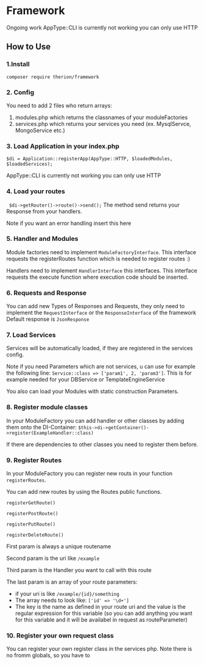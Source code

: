 # Framework

Ongoing work
AppType::CLI is currently not working you can only use HTTP

## How to Use

### 1.Install
``composer require therion/framework``
### 2. Config
You need to add 2 files who return arrays:
1. modules.php which returns the classnames of your moduleFactories
2. services.php which returns your services you need (ex. MysqlServce, MongoService etc.)

### 3. Load Application in your index.php
``$di = Application::registerApp(AppType::HTTP, $loadedModules, $loadedServices);``

AppType::CLI is currently not working you can only use HTTP

### 4. Load your routes
`` 
    $di->getRouter()->route()->send();
``
The method send returns your Response from your handlers. 

Note if you want an error handling insert this here

### 5. Handler and Modules
Module factories need to implement ``ModuleFactoryInterface``. This interface requests the registerRoutes function which is needed to register routes :)

Handlers need to implement ``HandlerInterface`` this interfaces. This interface requests the execute function where execution code should be inserted.

### 6. Requests and Response
You can add new Types of Responses and Requests, they only need to implement the ``RequestInterface`` or the ``ResponseInterface`` of the framework
Default response is ``JsonResponse``

### 7. Load Services
Services will be automatically loaded, if they are registered in the services config.

Note if you need Parameters which are not services, u can use for example the following line:
``Service::class => ['param1', 2, 'param3']``. This is for example needed for your DBService or TemplateEngineService

You also can load your Modules with static construction Parameters. 

### 8. Register module classes
In your ModuleFactory you can add handler or other classes by adding them onto the DI-Container: ``$this->di->getContainer()->register(ExampleHandler::class)``

If there are dependencies to other classes you need to register them before.

### 9. Register Routes
In your ModuleFactory you can register new routs in your function ``registerRoutes``.

You can add new routes by using the Routes public functions.

``registerGetRoute()``

``registerPostRoute()``

``registerPutRoute()``

``registerDeleteRoute()``

First param is always a unique routename

Second param is the uri like ``/example``

Third param is the Handler you want to call with this route

The last param is an array of your route parameters:
- if your uri is like ``/example/{id}/something``
- The array needs to look like: ``['id' => '\d+']`` 
- The key is the name as defined in your route uri and the value is the regular expression for this variable (so you can add anything you want for this variable and it will be availabel in request as routeParameter)

### 10. Register your own request class
You can register your own register class in the services php. Note there is no fromm globals, so you have to 


